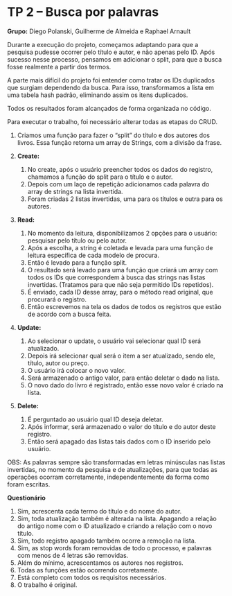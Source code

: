 # TP 2 – Busca por palavras

**Grupo:** Diego Polanski, Guilherme de Almeida e Raphael Arnault 

Durante a execução do projeto, começamos adaptando para que a pesquisa pudesse ocorrer pelo título e autor, e não apenas pelo ID. Após sucesso nesse processo, pensamos em adicionar o split, para que a busca fosse realmente a partir dos termos.

A parte mais difícil do projeto foi entender como tratar os IDs duplicados que surgiam dependendo da busca. Para isso, transformamos a lista em uma tabela hash padrão, eliminando assim os itens duplicados.

Todos os resultados foram alcançados de forma organizada no código.

Para executar o trabalho, foi necessário alterar todas as etapas do CRUD.

1. Criamos uma função para fazer o “split” do título e dos autores dos livros. Essa função retorna um array de Strings, com a divisão da frase.
2. **Create:** 
      1) No create, após o usuário preencher todos os dados do registro, chamamos a função do split para o título e o autor. 
      2) Depois com um laço de repetição adicionamos cada palavra do array de strings na lista invertida.
      3) Foram criadas 2 listas invertidas, uma para os títulos e outra para os autores. 

3. **Read:**
      1) No momento da leitura, disponibilizamos 2 opções para o usuário: pesquisar pelo título ou pelo autor. 
      2) Após a escolha, a string é coletada e levada para uma função de leitura específica de cada modelo de procura. 
      3) Então é levado para a função split.
      4) O resultado será levado para uma função que criará um array com todos os IDs que correspondem à busca das strings nas listas invertidas. (Tratamos para que não seja permitido IDs repetidos).
      5) É enviado, cada ID desse array, para o método read original, que procurará o registro.
      6) Então escrevemos na tela os dados de todos os registros que estão de acordo com a busca feita.

4. **Update:**
      1) Ao selecionar o update, o usuário vai selecionar qual ID será atualizado.
      2) Depois irá selecionar qual será o item a ser atualizado, sendo ele, título, autor ou preço.
      3) O usuário irá colocar o novo valor.
      4) Será armazenado o antigo valor, para então deletar o dado na lista.
      5) O novo dado do livro é registrado, então esse novo valor é criado na lista.

5. **Delete:**
      1) É perguntado ao usuário qual ID deseja deletar.
      2) Após informar, será armazenado o valor do título e do autor deste registro.
      3) Então será apagado das listas tais dados com o ID inserido pelo usuário.

OBS: As palavras sempre são transformadas em letras minúsculas nas listas invertidas, no momento da pesquisa e de atualizações, para que todas as operações ocorram corretamente, independentemente da forma como foram escritas.

**Questionário**

1. Sim, acrescenta cada termo do título e do nome do autor.
2. Sim, toda atualização também é alterada na lista. Apagando a relação do antigo nome com o ID atualizado e criando a relação com o novo título.
3. Sim, todo registro apagado também ocorre a remoção na lista.
4. Sim, as stop words foram removidas de todo o processo, e palavras com menos de 4 letras são removidas.
5. Além do mínimo, acrescentamos os autores nos registros.
6. Todas as funções estão ocorrendo corretamente.
7. Está completo com todos os requisitos necessários.
8. O trabalho é original.
